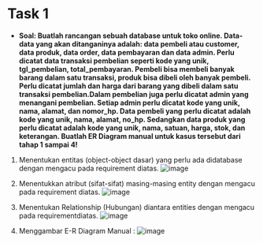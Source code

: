 # Task 1
- **Soal: Buatlah rancangan sebuah database untuk toko online. Data-data yang akan ditanganinya adalah: data pembeli atau customer, data produk, data order, data pembayaran dan data admin. Perlu dicatat data transaksi pembelian seperti kode yang unik, tgl_pembelian, total_pembayaran. Pembeli bisa membeli banyak barang dalam satu transaksi, produk bisa dibeli oleh banyak pembeli. Perlu dicatat jumlah dan harga dari barang yang dibeli dalam satu transaksi pembelian.Dalam pembelian juga perlu dicatat admin yang menangani pembelian. Setiap admin perlu dicatat kode yang unik, nama, alamat, dan nomor_hp. Data pembeli yang perlu dicatat adalah kode yang unik, nama, alamat, no_hp. Sedangkan data produk yang perlu dicatat adalah kode yang unik, nama, satuan, harga, stok, dan keterangan. Buatlah ER Diagram manual untuk kasus tersebut dari tahap 1 sampai 4!**

1) Menentukan entitas (object-object dasar) yang perlu ada didatabase dengan mengacu pada requirement diatas.
    ![image](https://github.com/Fanzirfan27/Learn_MyPHP-Admin/assets/160199038/4109364a-0b26-49a9-b8b4-a1ef8c348eae)

2) Menentukkan atribut (sifat-sifat) masing-masing entity dengan mengacu pada requirement diatas.
    ![image](https://github.com/Fanzirfan27/Learn_MyPHP-Admin/assets/160199038/e47eb2c1-d98a-49c8-8fa0-bbf1dad3cf06)

3) Menentukan Relationship (Hubungan) diantara entities dengan mengacu pada requirementdiatas.
    ![image](https://github.com/Fanzirfan27/Learn_MyPHP-Admin/assets/160199038/f543b6bc-a063-4fb1-bb1a-e534b80618a0)

4) Menggambar E-R Diagram Manual :
    ![image](https://github.com/Fanzirfan27/Learn_MyPHP-Admin/assets/160199038/b70327bd-8b56-4b2d-a7c2-eaefc2691602)
